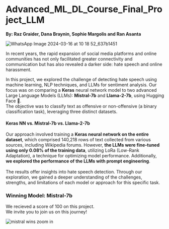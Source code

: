# Advanced_ML_DL_Course_Final_Project_LLM
**By: Raz Graider, Dana Braynin, Sophie Margolis and Ran Asanta**<br>

![WhatsApp Image 2024-03-16 at 10 18 52_637b1451](https://github.com/DanaBraynin/Advanced_ML_DL_Course_Final_Project_LLM/assets/114236961/5a4eb6af-8690-49b3-a1c5-1722a7c0409e)

In recent years, the rapid expansion of social media platforms and online communities has not only facilitated greater connectivity and communication but has also revealed a darker side: hate speech and online harassment.<br>

In this project, we explored the challenge of detecting hate speech using machine learning, NLP techniques, and LLMs for sentiment analysis. Our focus was on comparing a **Keras** neural network model to two advanced Large Language Models (LLMs): **Mistral-7b** and **Llama-2-7b**, using Hugging Face 🤗.<br>
The objective was to classify text as offensive or non-offensive (a binary classification task), leveraging three distinct datasets.

#### **Keras NN vs. Mistral-7b vs. Llama-2-7b**
Our approach involved training a **Keras neural network on the entire dataset**, which comprised 140,218 rows of text collected from various sources, including Wikipedia forums. However, **the LLMs were fine-tuned using only 0.08% of the training data**, utilizing LoRa (Low-Rank Adaptation), a technique for optimizing model performance. Additionally, **we explored the performance of the LLMs with prompt engineering**.<br><br>
The results offer insights into hate speech detection. Through our exploration, we gained a deeper understanding of the challenges, strengths, and limitations of each model or approach for this specific task. 

### Winning Model: Mistral-7b

We recieved a score of 100 on this project.<br>
We invite you to join us on this journey!

![mistral wins zoom in](https://github.com/DanaBraynin/Advanced_ML_DL_Course_Final_Project_LLM/assets/114236961/ac965a04-6667-4222-8054-055e878066f8)


